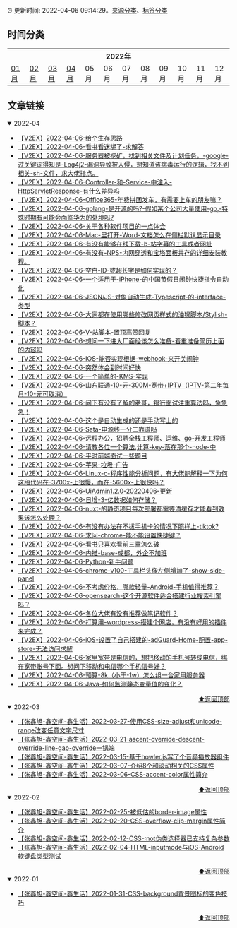 :alarm_clock: 更新时间: 2022-04-06 09:14:29。[来源分类](./README.md)、[标签分类](./TAGS.md)

## 时间分类

<table>

<tr>
<th colspan="12">2022年</th>
</tr>
<tr>
<td><a href="#2022-01">01月</a></td>
<td><a href="#2022-02">02月</a></td>
<td><a href="#2022-03">03月</a></td>
<td><a href="#2022-04">04月</a></td>
<td>05月</td>
<td>06月</td>
<td>07月</td>
<td>08月</td>
<td>09月</td>
<td>10月</td>
<td>11月</td>
<td>12月</td>
</tr>

</table>

## 文章链接

<details open>
<summary id="2022-04">
 2022-04
</summary>


- [【V2EX】2022-04-06-给个生存思路](https://www.v2ex.com/t/845288) 
- [【V2EX】2022-04-06-看书看迷糊了-求解答](https://www.v2ex.com/t/845287) 
- [【V2EX】2022-04-06-服务器被挖矿，找到相关文件及计划任务，-google-过关键词得知是-Log4j2-漏洞导致被入侵，想知道该病毒运行的逻辑，找不到相关-sh-文件，求大佬指点。](https://www.v2ex.com/t/845286) 
- [【V2EX】2022-04-06-Controller-和-Service-中注入-HttpServletResponse-有什么差异吗](https://www.v2ex.com/t/845285) 
- [【V2EX】2022-04-06-Office365-年费拼团发车，有需要上车的朋友嘛？](https://www.v2ex.com/t/845284) 
- [【V2EX】2022-04-06-golang-是开源的吗?-假如某个公司大量使用-go,-特殊时期有可能会面临华为的处境吗?](https://www.v2ex.com/t/845283) 
- [【V2EX】2022-04-06-关于各种软件项目的一点体会](https://www.v2ex.com/t/845281) 
- [【V2EX】2022-04-06-Mac-里打开-Word-文档怎么在侧栏默认显示目录](https://www.v2ex.com/t/845279) 
- [【V2EX】2022-04-06-有没有能够在线下载-b-站字幕的工具或者网址](https://www.v2ex.com/t/845278) 
- [【V2EX】2022-04-06-有没有-NPS-内网穿透和宝塔面板共存的详细安装教程。](https://www.v2ex.com/t/845276) 
- [【V2EX】2022-04-06-空白-ID-或超长字是如何实现的？](https://www.v2ex.com/t/845275) 
- [【V2EX】2022-04-06-一个适用于-iPhone-的中国节假日闹钟快捷指令自动化](https://www.v2ex.com/t/845274) 
- [【V2EX】2022-04-06-JSON/JS-对象自动生成-Typescript-的-interface-类型](https://www.v2ex.com/t/845273) 
- [【V2EX】2022-04-06-大家都在使用哪些修改网页样式的油猴脚本/Stylish-脚本？](https://www.v2ex.com/t/845272) 
- [【V2EX】2022-04-06-V-站脚本-置顶高赞回复](https://www.v2ex.com/t/845271) 
- [【V2EX】2022-04-06-想问一下进大厂面经该怎么准备-着重准备简历上面的内容吗](https://www.v2ex.com/t/845270) 
- [【V2EX】2022-04-06-IOS-能否实现根据-webhook-来开关闹钟](https://www.v2ex.com/t/845269) 
- [【V2EX】2022-04-06-突然体会到时间好快](https://www.v2ex.com/t/845268) 
- [【V2EX】2022-04-06-一个简单的-KMS-实现](https://www.v2ex.com/t/845267) 
- [【V2EX】2022-04-06-山东联通-10-元-300M-宽带+IPTV（IPTV-第二年每月-10-元可取消）](https://www.v2ex.com/t/845265) 
- [【V2EX】2022-04-06-问下有没有了解的老哥，银行面试注重算法吗，急急急！](https://www.v2ex.com/t/845264) 
- [【V2EX】2022-04-06-这个是自动生成的还是手动写上的](https://www.v2ex.com/t/845263) 
- [【V2EX】2022-04-06-Sata-电源线一分二靠谱吗](https://www.v2ex.com/t/845262) 
- [【V2EX】2022-04-06-远程办公，招聘全栈工程师、运维、go-开发工程师](https://www.v2ex.com/t/845261) 
- [【V2EX】2022-04-06-请教各位一个算法,计算-key-落在那个-node-中](https://www.v2ex.com/t/845260) 
- [【V2EX】2022-04-06-平时前端面试一些题目](https://www.v2ex.com/t/845259) 
- [【V2EX】2022-04-06-苹果-垃圾-广告](https://www.v2ex.com/t/845258) 
- [【V2EX】2022-04-06-Linux-c-程序性能分析问题，有大佬能解释一下为何这段代码在-3700x-上很慢，而在-5600x-上很快吗？](https://www.v2ex.com/t/845257) 
- [【V2EX】2022-04-06-UiAdmin1.2.0-20220406-更新](https://www.v2ex.com/t/845256) 
- [【V2EX】2022-04-06-日增-3-亿数据如何存储？](https://www.v2ex.com/t/845255) 
- [【V2EX】2022-04-06-nuxt-的静态项目每次部署都需要清缓存才能看到效果该怎么处理？](https://www.v2ex.com/t/845254) 
- [【V2EX】2022-04-06-有没有办法在不拔手机卡的情况下照样上-tiktok?](https://www.v2ex.com/t/845253) 
- [【V2EX】2022-04-06-求问-chrome-能不能设置快捷键？](https://www.v2ex.com/t/845252) 
- [【V2EX】2022-04-06-看书只喜欢看前三章怎么破](https://www.v2ex.com/t/845251) 
- [【V2EX】2022-04-06-内推-base-成都，外企不加班](https://www.v2ex.com/t/845250) 
- [【V2EX】2022-04-06-Python-新手问题](https://www.v2ex.com/t/845249) 
- [【V2EX】2022-04-06-chrome-v100-工具栏头像左侧增加了-show-side-panel](https://www.v2ex.com/t/845248) 
- [【V2EX】2022-04-06-不考虑价格，哪款轻量-Android-手机值得推荐？](https://www.v2ex.com/t/845247) 
- [【V2EX】2022-04-06-opensearch-这个开源软件适合搭建行业搜索引擎吗？](https://www.v2ex.com/t/845246) 
- [【V2EX】2022-04-06-各位大佬有没有推荐做笔记软件？](https://www.v2ex.com/t/845245) 
- [【V2EX】2022-04-06-打算用-wordpress-搭建个网店，有没有好用的插件来完成？](https://www.v2ex.com/t/845244) 
- [【V2EX】2022-04-06-iOS-设置了自己搭建的-adGuard-Home-配置-app-store-无法访问求解](https://www.v2ex.com/t/845242) 
- [【V2EX】2022-04-06-家里宽带是电信的，想把移动的手机号转成电信，绑在宽带账号下面。想问下移动和电信哪个手机信号好？](https://www.v2ex.com/t/845241) 
- [【V2EX】2022-04-06-预算-8k（小于-1w）怎么组一台家用服务器](https://www.v2ex.com/t/845240) 
- [【V2EX】2022-04-06-Java-如何监测静态变量值的变化？](https://www.v2ex.com/t/845239) 

<div align="right"><a href="#时间分类">⬆返回顶部</a></div>
</details>

<details open>
<summary id="2022-03">
 2022-03
</summary>


- [【张鑫旭-鑫空间-鑫生活】2022-03-27-使用CSS-size-adjust和unicode-range改变任意文字尺寸](https://www.zhangxinxu.com/wordpress/2022/03/css-size-adjust-font-unicode-range/) 
- [【张鑫旭-鑫空间-鑫生活】2022-03-21-ascent-override-descent-override-line-gap-override一锅端](https://www.zhangxinxu.com/wordpress/2022/03/css-ascent-override-descent/) 
- [【张鑫旭-鑫空间-鑫生活】2022-03-15-基于howler.js写了个音频播放器组件](https://www.zhangxinxu.com/wordpress/2022/03/howler-js-audio-player/) 
- [【张鑫旭-鑫空间-鑫生活】2022-03-07-介绍8个和滚动相关的CSS属性](https://www.zhangxinxu.com/wordpress/2022/03/10-css-scroll-scrollbar/) 
- [【张鑫旭-鑫空间-鑫生活】2022-03-06-CSS-accent-color属性简介](https://www.zhangxinxu.com/wordpress/2022/03/css-accent-color/) 

<div align="right"><a href="#时间分类">⬆返回顶部</a></div>
</details>

<details open>
<summary id="2022-02">
 2022-02
</summary>


- [【张鑫旭-鑫空间-鑫生活】2022-02-25-被低估的border-image属性](https://www.zhangxinxu.com/wordpress/2022/02/css-border-image-tap-highlight/) 
- [【张鑫旭-鑫空间-鑫生活】2022-02-20-CSS-overflow-clip-margin属性简介](https://www.zhangxinxu.com/wordpress/2022/02/css-overflow-clip-margin/) 
- [【张鑫旭-鑫空间-鑫生活】2022-02-12-CSS-:not伪类选择器已支持复杂参数](https://www.zhangxinxu.com/wordpress/2022/02/css-not-pseudo-class-list-argument/) 
- [【张鑫旭-鑫空间-鑫生活】2022-02-04-HTML-inputmode与iOS-Android软键盘类型测试](https://www.zhangxinxu.com/wordpress/2022/02/html-inputmode-keyboard/) 

<div align="right"><a href="#时间分类">⬆返回顶部</a></div>
</details>

<details open>
<summary id="2022-01">
 2022-01
</summary>


- [【张鑫旭-鑫空间-鑫生活】2022-01-31-CSS-background背景图标的变色技巧](https://www.zhangxinxu.com/wordpress/2022/01/css-background-image-color/) 

<div align="right"><a href="#时间分类">⬆返回顶部</a></div>
</details>

